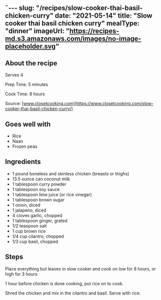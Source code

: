 ˜---
slug: "/recipes/slow-cooker-thai-basil-chicken-curry"
date: "2021-05-14"
title: "Slow cooker thai basil chicken curry"
mealType: "dinner"
imageUrl: "https://recipes-md.s3.amazonaws.com/images/no-image-placeholder.svg"
---

## About the recipe

Serves 4

Prep Time: 5 minutes

Cook Time: 8 hours

Source: [www.closetcooking.com](https://www.closetcooking.com/slow-cooker-thai-basil-chicken-curry/)

## Goes well with

- Rice
- Naan
- Frozen peas

## Ingredients

- 1 pound boneless and skinless chicken (breasts or thighs)
- 13.5 ounce can coconut milk
- 1 tablespoon curry powder
- 1 tablespoon soy sauce
- 1 tablespoon lime juice (or rice vinegar)
- 1 tablespoon brown sugar
- 1 onion, diced
- 1 jalapeno, diced
- 4 cloves garlic, chopped
- 1 tablespoon ginger, grated
- 1/2 teaspoon salt
- 1 cup brown rice
- 1/4 cup cilantro, chopped
- 1/3 cup basil, chopped

## Steps

Place everything but leaves in slow cooker and cook on low for 8 hours, or high for 3 hours

1 hour before chicken is done cooking, put rice on to cook.

Shred the chicken and mix in the cilantro and basil. Serve with rice.
